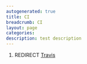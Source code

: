 ```yaml
---
autogenerated: true
title: CI
breadcrumb: CI
layout: page
categories: 
description: test description
---
```


1.  REDIRECT [Travis](Travis)
